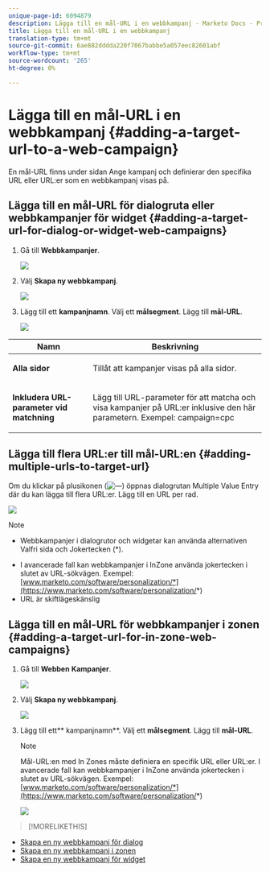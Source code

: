 ```yaml
---
unique-page-id: 6094879
description: Lägga till en mål-URL i en webbkampanj - Marketo Docs - Produktdokumentation
title: Lägga till en mål-URL i en webbkampanj
translation-type: tm+mt
source-git-commit: 6ae882dddda220f7067babbe5a057eec82601abf
workflow-type: tm+mt
source-wordcount: '265'
ht-degree: 0%

---
```



# Lägga till en mål-URL i en webbkampanj {#adding-a-target-url-to-a-web-campaign}

En mål-URL finns under sidan Ange kampanj och definierar den specifika URL eller URL:er som en webbkampanj visas på.

## Lägga till en mål-URL för dialogruta eller webbkampanjer för widget {#adding-a-target-url-for-dialog-or-widget-web-campaigns}

1. Gå till **Webbkampanjer**.

   ![](assets/web-campaigns-hand-5.jpg)

1. Välj **Skapa ny webbkampanj**.

   ![](assets/create-new-web-campaign-hand.jpg)

1. Lägg till ett **kampanjnamn**. Välj ett **målsegment**. Lägg till **mål-URL**.

   ![](assets/set-web-campaign-hands.jpg)

<table> 
 <thead> 
  <tr> 
   <th colspan="1" rowspan="1">Namn</th> 
   <th colspan="1" rowspan="1">Beskrivning</th> 
  </tr> 
 </thead> 
 <tbody> 
  <tr> 
   <td colspan="1" rowspan="1"><strong>Alla sidor</strong></td> 
   <td colspan="1" rowspan="1"><p>Tillåt att kampanjer visas på alla sidor.</p></td> 
  </tr> 
  <tr> 
   <td colspan="1" rowspan="1"><p><strong>Inkludera URL-parameter vid matchning</strong></p></td> 
   <td colspan="1" rowspan="1">Lägg till URL-parameter för att matcha och visa kampanjer på URL:er inklusive den här parametern. Exempel: campaign=cpc</td> 
  </tr> 
 </tbody> 
</table>

## Lägga till flera URL:er till mål-URL:en {#adding-multiple-urls-to-target-url}

Om du klickar på plusikonen (![—](assets/image2015-2-18-8-3a40-3a59.png)) öppnas dialogrutan Multiple Value Entry där du kan lägga till flera URL:er. Lägg till en URL per rad.

![](assets/image2015-2-23-18-3a15-3a57.png)

>[!NOTE]
>
>
>* Webbkampanjer i dialogrutor och widgetar kan använda alternativen Valfri sida och Jokertecken (*).
* I avancerade fall kan webbkampanjer i InZone använda jokertecken i slutet av URL-sökvägen. Exempel: [www.marketo.com/software/personalization/*](https://www.marketo.com/software/personalization/*)
* URL är skiftlägeskänslig


## Lägga till en mål-URL för webbkampanjer i zonen {#adding-a-target-url-for-in-zone-web-campaigns}

1. Gå till **Webben** **Kampanjer**.

   ![](assets/web-campaigns-hand-5.jpg)

1. Välj **Skapa ny webbkampanj**.

   ![](assets/create-new-web-campaign-hand.jpg)

1. Lägg till ett** kampanjnamn**. Välj ett **målsegment**. Lägg till **mål-URL**.

   >[!NOTE]
   Mål-URL:en med In Zones måste definiera en specifik URL eller URL:er. I avancerade fall kan webbkampanjer i InZone använda jokertecken i slutet av URL-sökvägen. Exempel: [www.marketo.com/software/personalization/*](https://www.marketo.com/software/personalization/*)

   ![](assets/set-web-campaign-multiple-hands.jpg)

>[!MORELIKETHIS]
* [Skapa en ny webbkampanj för dialog](create-a-new-dialog-web-campaign.md)
* [Skapa en ny webbkampanj i zonen](create-a-new-in-zone-web-campaign.md)
* [Skapa en ny webbkampanj för widget](create-a-new-widget-web-campaign.md)

